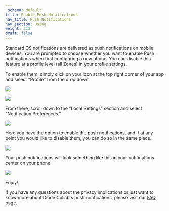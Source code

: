 ```yaml
---
_schema: default
title: Enable Push Notifications
nav_title: Push Notifications
nav_section: Using
weight: 223
draft: false
---
```

Standard OS notifications are delivered as push notifications on mobile devices. You are prompted to choose whether you want to enable Push notifications when first configuring a new phone. You can disable this feature at a profile level (all Zones) in your profile settings.

To enable them, simply click on your icon at the top right corner of your app and select "Profile" from the drop down.

![](/uploads/push-notifications-4.png)

![](/uploads/push-notifications-2-1.png)

From there, scroll down to the "Local Settings" section and select "Notification Preferences."

![](/uploads/push-notifications-3.png)

Here you have the option to enable the push notifications, and if at any point you would like to disable them, you can do so in the same place.

![](/uploads/push-notifications-5.png)

Your push notifications will look something like this in your notifications center on your phone:

![](/uploads/push-notifications-6.png)

Enjoy!

If you have any questions about the privacy implications or just want to know more about Diode Collab's push notifications, please visit our [FAQ page](https://app.docs.diode.io/docs/faq/how-do-notifications-impact-privacy/#push-notifications).

&nbsp;